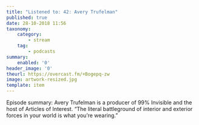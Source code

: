 ```yaml
---
title: "Listened to: 42: Avery Trufelman"
published: true
date: 28-10-2018 11:56
taxonomy:
    category:
        - stream
    tag:
        - podcasts
summary:
    enabled: '0'
header_image: '0'
theurl: https://overcast.fm/+Bogepq-zw
image: artwork-resized.jpg
template: item
---
```

 
Episode summary: Avery Trufelman is a producer of 99% Invisible and the host of Articles of Interest. “The literal battleground of interior and exterior forces in your world is what you’re wearing.”
